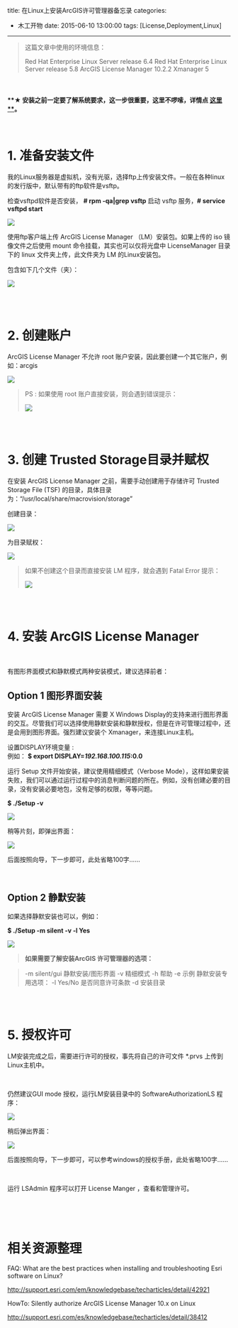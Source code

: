title: 在Linux上安装ArcGIS许可管理器备忘录
categories:
  - 木工开物
date: 2015-06-10 13:00:00
tags: [License,Deployment,Linux]
---
> 这篇文章中使用的环境信息：
> 
> Red Hat Enterprise Linux Server release 6.4 
> Red Hat Enterprise Linux Server release 5.8
> ArcGIS License Manager 10.2.2
> Xmanager 5

<br>

#### **★ 安装之前一定要了解系统要求，这一步很重要，这里不啰嗦，详情点 [这里**](http://resources.arcgis.com/en/help/system-requirements/10.2/#/ArcGIS_10_2_for_Desktop/015100000002000000/)。


<br>


# 1. 准备安装文件

我的Linux服务器是虚拟机，没有光驱，选择ftp上传安装文件。一般在各种linux的发行版中，默认带有的ftp软件是vsftp。

检查vsftpd软件是否安装， **# rpm -qa|grep vsftp**
启动 vsftp 服务，**# service vsftpd start**

![](http://img.blog.csdn.net/20150609112137795)

使用ftp客户端上传 ArcGIS License Manager （LM）安装包。如果上传的 iso 镜像文件之后使用 mount 命令挂载，其实也可以仅将光盘中 LicenseManager 目录下的 linux 文件夹上传，此文件夹为 LM 的Linux安装包。

包含如下几个文件（夹）：

![](http://img.blog.csdn.net/20150609133902347)



<br>

<br>


# 2. 创建账户

ArcGIS License Manager 不允许 root 账户安装，因此要创建一个其它账户，例如：arcgis

![](http://img.blog.csdn.net/20150609135308102)



>PS : 如果使用 root 账户直接安装，则会遇到错误提示：
>
>![](http://img.blog.csdn.net/20150609134235240)



<br>

<br>

# 3. 创建 Trusted Storage目录并赋权

在安装 ArcGIS License Manager 之前，需要手动创建用于存储许可 Trusted Storage File (TSF) 的目录，具体目录为：“/usr/local/share/macrovision/storage” 

创建目录：

![](http://img.blog.csdn.net/20150609143802102)

为目录赋权：

![](http://img.blog.csdn.net/20150609143826797)


> 如果不创建这个目录而直接安装 LM 程序，就会遇到 Fatal Error 提示：
> 
> ![](http://img.blog.csdn.net/20150609150050870)

<br>

<br>


# 4. 安装 ArcGIS License Manager

<br>

有图形界面模式和静默模式两种安装模式，建议选择前者：

## **Option 1 图形界面安装**

安装 ArcGIS License Manager 需要 X Windows Display的支持来进行图形界面的交互。尽管我们可以选择使用静默安装和静默授权，但是在许可管理过程中，还是会用到图形界面。强烈建议安装个 Xmanager，来连接Linux主机。

设置DISPLAY环境变量 :  
例如： **$ export DISPLAY=*192.168.100.115*:0.0**

运行 Setup 文件开始安装，建议使用精细模式（Verbose Mode），这样如果安装失败，我们可以通过运行过程中的消息判断问题的所在。例如，没有创建必要的目录，没有安装必要地包，没有足够的权限，等等问题。

**$ ./Setup -v**

![](http://img.blog.csdn.net/20150610101655247)

稍等片刻，即弹出界面：

![](http://img.blog.csdn.net/20150610101939297)

后面按照向导，下一步即可，此处省略100字……


<br>

## **Option 2 静默安装**

如果选择静默安装也可以，例如：

**$ ./Setup -m silent -v -l Yes**

![](http://img.blog.csdn.net/20150609152846016)


>**如果需要了解安装ArcGIS 许可管理器的选项：**

> -m  silent/gui  静默安装/图形界面
> -v   精细模式
> -h   帮助
> -e   示例
> 静默安装专用选项：
> -l    Yes/No 是否同意许可条款
> -d   安装目录


<br>

<br>

# 5. 授权许可

LM安装完成之后，需要进行许可的授权，事先将自己的许可文件 *.prvs 上传到Linux主机中。

<br>



仍然建议GUI mode 授权，运行LM安装目录中的 SoftwareAuthorizationLS 程序：

![](http://img.blog.csdn.net/20150610104255198)


稍后弹出界面：

![](http://img.blog.csdn.net/20150610110055851)

后面按照向导，下一步即可，可以参考windows的授权手册，此处省略100字……

<br>

运行 LSAdmin 程序可以打开 License Manger ，查看和管理许可。

<br>

<br>

<br>

# 相关资源整理



FAQ:  What are the best practices when installing and troubleshooting Esri software on Linux?

http://support.esri.com/em/knowledgebase/techarticles/detail/42921

HowTo:  Silently authorize ArcGIS License Manager 10.x on Linux


http://support.esri.com/es/knowledgebase/techarticles/detail/38412

